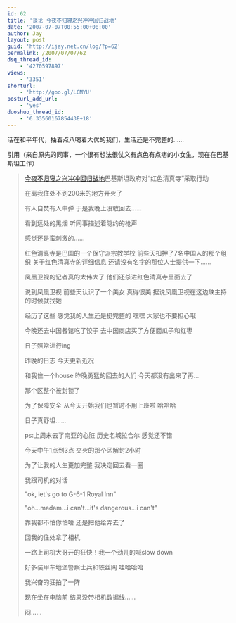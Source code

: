 ```yaml
---
id: 62
title: '谈论 今夜不归寝之兴冲冲回归战地'
date: '2007-07-07T00:55:00+08:00'
author: Jay
layout: post
guid: 'http://ijay.net.cn/log/?p=62'
permalink: /2007/07/07/62
dsq_thread_id:
    - '4270597897'
views:
    - '3351'
shorturl:
    - 'http://goo.gl/LCMYU'
posturl_add_url:
    - 'yes'
duoshuo_thread_id:
    - '6.3356016785443E+18'
---
```


活在和平年代，抽着点八喝着大优的我们，生活还是不完整的……

引用（来自原先的同事，一个很有想法很仗义有点色有点痞的小女生，现在在巴基斯坦工作）

<blockquote><a href="https://www.jayxu.com/log/wp-content/uploads/2007/07/cns!11763DC548D07D7B!328.entry">今夜不归寝之兴冲冲回归战地</a>巴基斯坦政府对“红色清真寺”采取行动

在离我住处不到200米的地方开火了

有人自焚有人中弹 于是我晚上没敢回去......

看到远处的黑烟 听同事描述着隐约的枪声

感觉还是蛮刺激的......

红色清真寺是巴国的一个保守派宗教学校 前些天扣押了7名中国人的那个组织  关于红色清真寺的详细信息 还请没有名字的那位人士提供一下......

凤凰卫视的记者真的太伟大了 他们还杀进红色清真寺里面去了

说到凤凰卫视 前些天认识了一个美女 真得很美 据说凤凰卫视在这边缺主持的时候就找她

经历了这些 感觉我的人生还是挺完整的 嘿嘿 大家也不要担心哦

今晚还去中国餐馆吃了饺子 去中国商店买了方便面瓜子和红枣

日子照常进行ing

昨晚的日志 今天更新近况

和我住一个house 昨晚勇猛的回去的人们 今天都没有出来了再...

那个区整个被封锁了

为了保障安全 从今天开始我们也暂时不用上班啦 哈哈哈

日子真舒坦......

ps:上周末去了南亚的心脏 历史名城拉合尔 感觉还不错

今天中午1点到3点 交火的那个区解封2小时

为了让我的人生更加完整 我决定回去看一圈

我跟司机的对话

"ok, let's go to G-6-1 Royal Inn"

"oh...madam...i can't...it's dangerous...i can't"

靠我都不怕你怕啥 还是把他给弄去了

回我的住处拿了相机

一路上司机大哥开的狂快！我一个劲儿的喊slow down

好多装甲车地堡警察士兵和铁丝网 哇哈哈哈

我兴奋的狂拍了一阵

现在坐在电脑前 结果没带相机数据线......

闷......</blockquote>